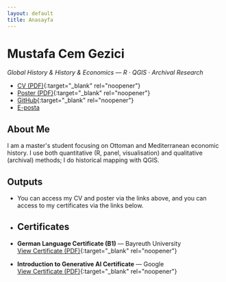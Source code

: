```yaml
---
layout: default
title: Anasayfa
---
```


# Mustafa Cem Gezici
_Global History & History & Economics — R · QGIS · Archival Research_

- [CV (PDF)](cv.pdf){:target="_blank" rel="noopener"}
- [Poster (PDF)](Poster%20on%20Internationalism%20in%2021st%20Century%20-%20Mustafa%20Cem%20Gezici.pdf){:target="_blank" rel="noopener"}
- [GitHub](https://github.com/mcemgezici){:target="_blank" rel="noopener"}
- [E-posta](mailto:mustafacemgezici@windowslive.com)

## About Me
I am a master's student focusing on Ottoman and Mediterranean economic history. I use both quantitative (R, panel, visualisation) and qualitative (archival) methods; I do historical mapping with QGIS.

## Outputs
- You can access my CV and poster via the links above, and you can access to my certificates via the links below.

- ## Certificates
- **German Language Certificate (B1)** — Bayreuth University  
  [View Certificate (PDF)](german-b1-certificate.pdf){:target="_blank" rel="noopener"}
- **Introduction to Generative AI Certificate** — Google  
  [View Certificate (PDF)](Introduction%20to%20Generative%20AI%20%7C%20Google%20Cloud%20Skills%20Boost.pdf){:target="_blank" rel="noopener"}

